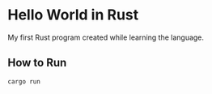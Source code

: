 # Hello World in Rust

My first Rust program created while learning the language.

## How to Run

```bash
cargo run